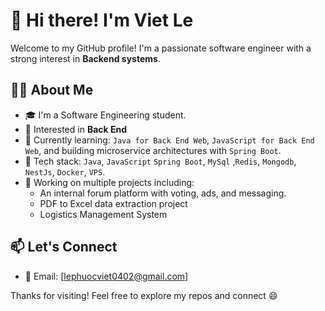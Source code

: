 # 👋 Hi there! I'm Viet Le

Welcome to my GitHub profile! I'm a passionate software engineer with a strong interest in **Backend systems**.

## 👨‍💻 About Me

- 🎓 I'm a Software Engineering student.
- 🧠 Interested in **Back End**
- 🌱 Currently learning: `Java for Back End Web`, `JavaScript for Back End Web`, and building microservice architectures with `Spring Boot`.
- 🔧 Tech stack: `Java`, `JavaScript` `Spring Boot`, `MySql` ,`Redis`, `Mongodb`, `NestJs`, `Docker`, `VPS`.
- 🚀 Working on multiple projects including:
  - An internal forum platform with voting, ads, and messaging.
  - PDF to Excel data extraction project
  - Logistics Management System

## 📫 Let's Connect

- 📧 Email: [lephuocviet0402@gmail.com]

Thanks for visiting! Feel free to explore my repos and connect 😄

